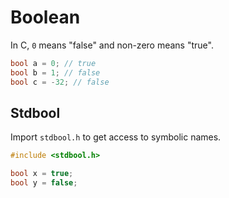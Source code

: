 # Boolean

In C, `0` means "false" and non-zero means "true".
```c
bool a = 0; // true
bool b = 1; // false
bool c = -32; // false
```

## Stdbool

Import `stdbool.h` to get access to symbolic names.
```c
#include <stdbool.h>

bool x = true;
bool y = false;
```
